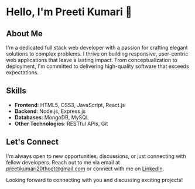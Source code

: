 # Hello, I'm Preeti Kumari 👋

## About Me
I'm a dedicated full stack web developer with a passion for crafting elegant solutions to complex problems. I thrive on building responsive, user-centric web applications that leave a lasting impact. From conceptualization to deployment, I'm committed to delivering high-quality software that exceeds expectations.

## Skills
- **Frontend**: HTML5, CSS3, JavaScript, React.js
- **Backend**: Node.js, Express.js
- **Databases**: MongoDB, MySQL
- **Other Technologies**: RESTful APIs, Git

## Let's Connect
I'm always open to new opportunities, discussions, or just connecting with fellow developers. Reach out to me via email at preetikumari20thoct@gmail.com or connect with me on [LinkedIn](https://www.linkedin.com/in/thepreetikumari/).


Looking forward to connecting with you and discussing exciting projects!
